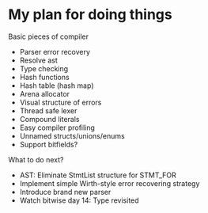 # My plan for doing things

Basic pieces of compiler
- Parser error recovery
- Resolve ast
- Type checking
- Hash functions
- Hash table (hash map)
- Arena allocator
- Visual structure of errors
- Thread safe lexer
- Compound literals
- Easy compiler profiling
- Unnamed structs/unions/enums
- Support bitfields?

What to do next?
- AST: Eliminate StmtList structure for STMT_FOR
- Implement simple Wirth-style error recovering strategy
- Introduce brand new parser
- Watch bitwise day 14: Type revisited
